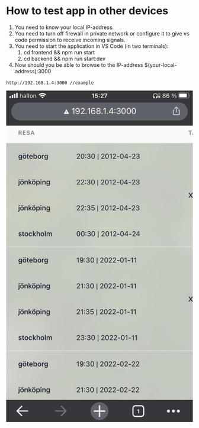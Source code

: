 # How to test app in other devices

1) You need to know your local IP-address.
2) You need to turn off firewall in private network or configure it to give vs code permission to receive incoming signals.
3) You need to start the application in VS Code (in two terminals):
   1) cd frontend && npm run start
   2) cd backend && npm run start:dev
4) Now should you be able to browse to the IP-address $(your-local-address):3000

```
http://192.168.1.4:3000 //example
```

![](img/2022-01-12-15-28-15.png)